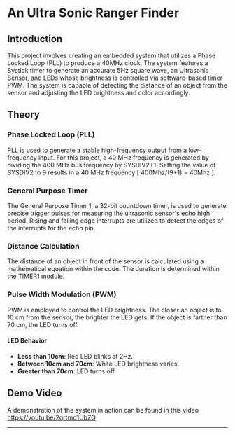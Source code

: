 # An Ultra Sonic Ranger Finder

## Introduction
This project involves creating an embedded system that utilizes a Phase Locked Loop (PLL) to produce a 40MHz clock. The system features a Systick timer to generate an accurate 5Hz square wave, an Ultrasonic Sensor, and LEDs whose brightness is controlled via software-based timer PWM. The system is capable of detecting the distance of an object from the sensor and adjusting the LED brightness and color accordingly.

## Theory

### Phase Locked Loop (PLL)
PLL is used to generate a stable high-frequency output from a low-frequency input. For this project, a 40 MHz frequency is generated by dividing the 400 MHz bus frequency by SYSDIV2+1. Setting the value of SYSDIV2 to 9 results in a 40 MHz frequency \[ 400Mhz/(9+1) = 40Mhz \].

### General Purpose Timer
The General Purpose Timer 1, a 32-bit countdown timer, is used to generate precise trigger pulses for measuring the ultrasonic sensor's echo high period. Rising and falling edge interrupts are utilized to detect the edges of the interrupts for the echo pin.

### Distance Calculation
The distance of an object in front of the sensor is calculated using a mathematical equation within the code.
The duration is determined within the TIMER1 module.

### Pulse Width Modulation (PWM)
PWM is employed to control the LED brightness. The closer an object is to 10 cm from the sensor, the brighter the LED gets. If the object is farther than 70 cm, the LED turns off.

#### LED Behavior
- **Less than 10cm**: Red LED blinks at 2Hz.
- **Between 10cm and 70cm**: White LED brightness varies.
- **Greater than 70cm**: LED turns off.

## Demo Video
A demonstration of the system in action can be found in this video
https://youtu.be/2qrtmd1UbZQ

---

